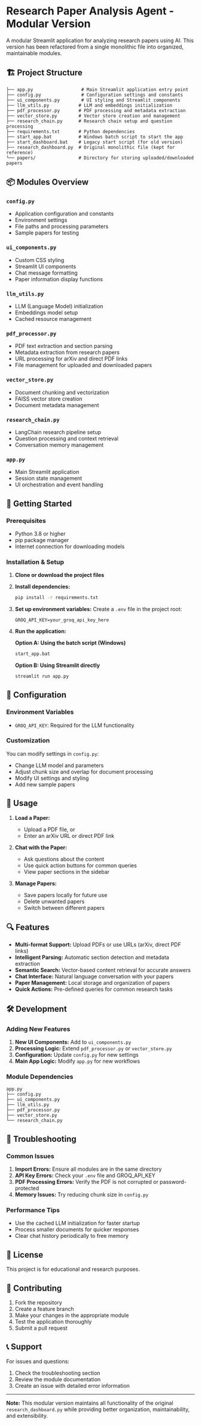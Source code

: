 # Research Paper Analysis Agent - Modular Version

A modular Streamlit application for analyzing research papers using AI. This version has been refactored from a single monolithic file into organized, maintainable modules.

## 🏗️ Project Structure

```
├── app.py                  # Main Streamlit application entry point
├── config.py               # Configuration settings and constants
├── ui_components.py        # UI styling and Streamlit components
├── llm_utils.py           # LLM and embeddings initialization
├── pdf_processor.py       # PDF processing and metadata extraction
├── vector_store.py        # Vector store creation and management
├── research_chain.py      # Research chain setup and question processing
├── requirements.txt       # Python dependencies
├── start_app.bat          # Windows batch script to start the app
├── start_dashboard.bat    # Legacy start script (for old version)
├── research_dashboard.py  # Original monolithic file (kept for reference)
└── papers/                # Directory for storing uploaded/downloaded papers
```

## 📦 Modules Overview

### `config.py`
- Application configuration and constants
- Environment settings
- File paths and processing parameters
- Sample papers for testing

### `ui_components.py`
- Custom CSS styling
- Streamlit UI components
- Chat message formatting
- Paper information display functions

### `llm_utils.py`
- LLM (Language Model) initialization
- Embeddings model setup
- Cached resource management

### `pdf_processor.py`
- PDF text extraction and section parsing
- Metadata extraction from research papers
- URL processing for arXiv and direct PDF links
- File management for uploaded and downloaded papers

### `vector_store.py`
- Document chunking and vectorization
- FAISS vector store creation
- Document metadata management

### `research_chain.py`
- LangChain research pipeline setup
- Question processing and context retrieval
- Conversation memory management

### `app.py`
- Main Streamlit application
- Session state management
- UI orchestration and event handling

## 🚀 Getting Started

### Prerequisites
- Python 3.8 or higher
- pip package manager
- Internet connection for downloading models

### Installation & Setup

1. **Clone or download the project files**

2. **Install dependencies:**
   ```bash
   pip install -r requirements.txt
   ```

3. **Set up environment variables:**
   Create a `.env` file in the project root:
   ```
   GROQ_API_KEY=your_groq_api_key_here
   ```

4. **Run the application:**
   
   **Option A: Using the batch script (Windows)**
   ```bash
   start_app.bat
   ```
   
   **Option B: Using Streamlit directly**
   ```bash
   streamlit run app.py
   ```

## 🔧 Configuration

### Environment Variables
- `GROQ_API_KEY`: Required for the LLM functionality

### Customization
You can modify settings in `config.py`:
- Change LLM model and parameters
- Adjust chunk size and overlap for document processing
- Modify UI settings and styling
- Add new sample papers

## 📝 Usage

1. **Load a Paper:**
   - Upload a PDF file, or
   - Enter an arXiv URL or direct PDF link

2. **Chat with the Paper:**
   - Ask questions about the content
   - Use quick action buttons for common queries
   - View paper sections in the sidebar

3. **Manage Papers:**
   - Save papers locally for future use
   - Delete unwanted papers
   - Switch between different papers

## 🔍 Features

- **Multi-format Support:** Upload PDFs or use URLs (arXiv, direct PDF links)
- **Intelligent Parsing:** Automatic section detection and metadata extraction
- **Semantic Search:** Vector-based content retrieval for accurate answers
- **Chat Interface:** Natural language conversation with your papers
- **Paper Management:** Local storage and organization of papers
- **Quick Actions:** Pre-defined queries for common research tasks

## 🛠️ Development

### Adding New Features

1. **New UI Components:** Add to `ui_components.py`
2. **Processing Logic:** Extend `pdf_processor.py` or `vector_store.py`
3. **Configuration:** Update `config.py` for new settings
4. **Main App Logic:** Modify `app.py` for new workflows

### Module Dependencies
```
app.py
├── config.py
├── ui_components.py
├── llm_utils.py
├── pdf_processor.py
├── vector_store.py
└── research_chain.py
```

## 🐛 Troubleshooting

### Common Issues

1. **Import Errors:** Ensure all modules are in the same directory
2. **API Key Errors:** Check your `.env` file and GROQ_API_KEY
3. **PDF Processing Errors:** Verify the PDF is not corrupted or password-protected
4. **Memory Issues:** Try reducing chunk size in `config.py`

### Performance Tips

- Use the cached LLM initialization for faster startup
- Process smaller documents for quicker responses
- Clear chat history periodically to free memory

## 📄 License

This project is for educational and research purposes.

## 🤝 Contributing

1. Fork the repository
2. Create a feature branch
3. Make your changes in the appropriate module
4. Test the application thoroughly
5. Submit a pull request

## 📞 Support

For issues and questions:
1. Check the troubleshooting section
2. Review the module documentation
3. Create an issue with detailed error information

---

**Note:** This modular version maintains all functionality of the original `research_dashboard.py` while providing better organization, maintainability, and extensibility.
